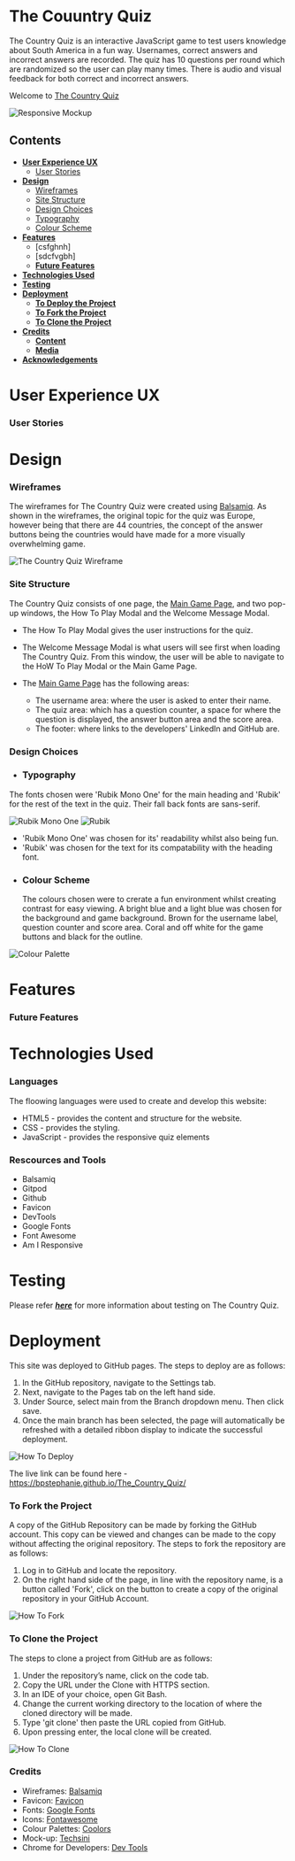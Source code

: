 # The Couuntry Quiz
The Country Quiz is an interactive JavaScript game to test users knowledge about South America in a fun way. Usernames, correct answers and incorrect answers are recorded. The quiz has 10 questions per round which are randomized so the user can play many times. There is audio and visual feedback for both correct and incorrect answers.

Welcome to <a href="https://bpstephanie.github.io/The_Country_Quiz/">The Country Quiz</a>


![Responsive Mockup](media/responsive-mockup.png)

## Contents
* [**User Experience UX**](<#user-experience-ux>)
  * [User Stories](<#user-stories>)
* [**Design**](<#design>)
  * [Wireframes](<#wireframes>)
  * [Site Structure](<#site-structure>)
  * [Design Choices](<#design-choices>)
  * [Typography](<#typography>)
  * [Colour Scheme](<#colour-scheme>)
* [**Features**](<#features>)
  * [csfghnh]
  * [sdcfvgbh]
  * [**Future Features**](<#future-features>)
* [**Technologies Used**](<#technologies-used>)
* [**Testing**](<#testing>)
* [**Deployment**](<#deployment>)
  * [**To Deploy the Project**](<#to-deploy-the-project>)
  * [**To Fork the Project**](<#to-fork-the-project>)
  * [**To Clone the Project**](<#to-clone-the-project>)
* [**Credits**](<#credits>)
  * [**Content**](<#content>)
  * [**Media**](<#media>)
* [**Acknowledgements**](<#acknowledgements>)

# User Experience UX
### User Stories

# Design
### Wireframes

The wireframes for The Country Quiz were created using [Balsamiq](https://balsamiq.com). As shown in the wireframes, the original topic for the quiz was Europe, however being that there are 44 countries, the concept of the answer buttons being the countries would have made for a more visually overwhelming game.

![The Country Quiz Wireframe](media/the-country-quiz-wireframe.png)

### Site Structure

The Country Quiz consists of one page, the [Main Game Page](index.html), and two pop-up windows, the How To Play Modal and the Welcome Message Modal. 

 - The How To Play Modal gives the user instructions for the quiz.

 - The Welcome Message Modal is what users will see first when loading The Country Quiz. From this window, the user will be able to navigate to the HoW To Play Modal or the Main Game Page.

- The [Main Game Page](index.html) has the following areas:
    - The username area: where the user is asked to enter their name.
    - The quiz area: which has a question counter, a space for where the question is displayed, the answer button area and the score area.
    - The footer: where links to the developers' LinkedIn and GitHub are.

### Design Choices

 - ### Typography
 The fonts chosen were 'Rubik Mono One' for the main heading and 'Rubik' for the rest of the text in the quiz. Their fall back fonts are sans-serif.

![Rubik Mono One](media/rubik-mono-one.png)
![Rubik](media/rubik.png)

  * 'Rubik Mono One' was chosen for its' readability whilst also being fun.
  * 'Rubik' was chosen for the text for its compatability with the heading font.

 - ### Colour Scheme
   The colours chosen were to crerate a fun environment whilst creating contrast for easy viewing. A bright blue and a light blue was chosen for the background and game background. Brown for the username label, question counter and score area. Coral and off white for the game buttons and black for the outline.

![Colour Palette](media/colour-palette.png)

# Features
### Future Features

# Technologies Used

### Languages
The floowing languages were used to create and develop this website:
* HTML5 - provides the content and structure for the website.
* CSS - provides the styling.
* JavaScript - provides the responsive quiz elements

### Rescources and Tools
* Balsamiq
* Gitpod
* Github
* Favicon
* DevTools
* Google Fonts
* Font Awesome
* Am I Responsive

# Testing
Please refer [**_here_**](TESTING.md) for more information about testing on The Country Quiz.

# Deployment
This site was deployed to GitHub pages. The steps to deploy are as follows:

  1. In the GitHub repository, navigate to the Settings tab. 
  2. Next, navigate to the Pages tab on the left hand side.
  3. Under Source, select main from the Branch dropdown menu. Then click save.
  4. Once the main branch has been selected, the page will automatically be refreshed with a detailed ribbon display to indicate the successful deployment. 

![How To Deploy](https://github.com/bpstephanie/Clean_Crave/blob/main/media/deploy_1.png)

The live link can be found here - https://bpstephanie.github.io/The_Country_Quiz/ 

### **To Fork the Project**

A copy of the GitHub Repository can be made by forking the GitHub account. This copy can be viewed and changes can be made to the copy without affecting the original repository. The steps to fork the repository are as follows:

  1. Log in to GitHub and locate the repository.
  2. On the right hand side of the page, in line with the repository name, is a button called 'Fork', click on the button to create a copy of the original repository in your GitHub Account.
  
![How To Fork](https://github.com/bpstephanie/Clean_Crave/blob/main/media/fork_1.png)

### **To Clone the Project**

The steps to clone a project from GitHub are as follows:

  1. Under the repository’s name, click on the code tab.
  2. Copy the URL under the Clone with HTTPS section.
  3. In an IDE of your choice, open Git Bash.
  4. Change the current working directory to the location of where the cloned directory will be made.
  5. Type 'git clone' then paste the URL copied from GitHub.
  6. Upon pressing enter, the local clone will be created.

![How To Clone](https://github.com/bpstephanie/Clean_Crave/blob/main/media/clone_1.png)

### Credits

* Wireframes: [Balsamiq](https://balsamiq.com)
* Favicon: [Favicon](https://favicon.io/)
* Fonts: [Google Fonts](https://fonts.google.com/)
* Icons: [Fontawesome](https://fontawesome.com/)
* Colour Palettes: [Coolors](https://www.bbcgoodfood.com/)
* Mock-up: [Techsini](https://techsini.com/)
* Chrome for Developers: [Dev Tools](https://developer.chrome.com/docs/devtools)

